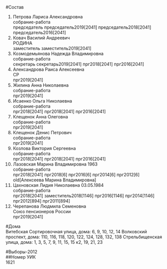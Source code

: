 #Состав  
1. Петрова Лариса Александровна  
    собрание-работа  
    председатель председатель2019[2041] председатель2018[2041] председатель2016[2041]  
2. Ковач Василий Андреевич  
    РОДИНА  
    заместитель заместитель2019[2041]  
3. Козмодемьянова Надежда Владимировна  
    собрание-работа  
    секретарь секретарь2019[2041] прг2018[2041] прг2016[2041]  
4. Александрова Раиса Алексеевна  
    СР  
    прг2019[2041]  
5. Жилина Анна Николаевна  
    собрание-работа  
    прг2019[2041]  
6. Исаенко Ольга Николаевна  
    собрание-работа  
    прг2018[2041] прг2018[2041] прг2016[2041]  
7. Клещенок Анна Олеговна  
    собрание-работа  
    прг2019[2041]  
8. Клещенок Денис Петрович  
    собрание-работа  
    прг2019[2041]  
9. Козлова Виктория Сергеевна  
    собрание-работа  
    прг2018[2041] прг2018[2041] прг2016[2041]  
10. Лазовская Марина Владимировна 1963  
    собрание-работа  
    прг2018[2041] прг2018[6] прг2016[6] прг2014[6] прг2012[6] old[Алексеева Марина Владимировна]  
11. Цахновская Лидия Николаевна 03.05.1984  
    собрание-работа  
    прг2018[2041] заместитель2018[1146] прг2016[1146] прг2014[1146] прг2012[894] прг2011[894]  
12. Черепанова Людмила Семеновна  
    Союз пенсионеров России  
    прг2019[2041]  

#Дома  
Витебская Сортировочная улица, дома: 6, 9, 10, 12, 14 Волковский проспект, дома: 110, 116, 118, 120, 122, 124, 128, 132, 138 Стрельбищенская улица, дома: 1, 3, 5, 7, 9, 11, 15, 15 к2, 19, 21, 23  
  
#Выборы-2012  
##Номер УИК  
1621  
